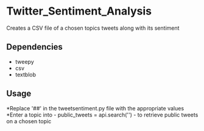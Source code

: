 # Twitter_Sentiment_Analysis
Creates a CSV file of a chosen topics tweets along with its sentiment

## Dependencies ##

* tweepy
* csv
* textblob

## Usage ##

*Replace '##' in the tweetsentiment.py file with the appropriate values
*Enter a topic into - public_tweets = api.search('') - to retrieve public tweets on a chosen topic 

